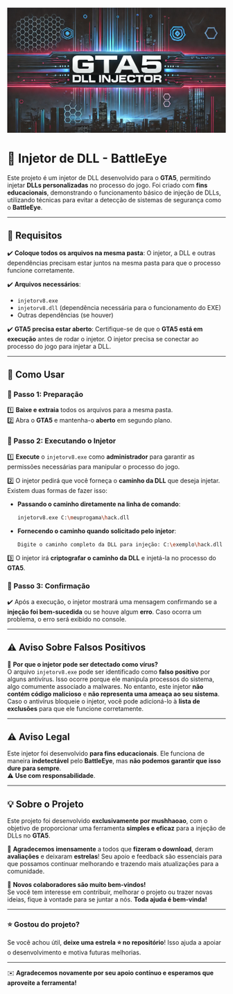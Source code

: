 ![GTA5 DLL Injector](https://github.com/mushhaoao/GTA5-DLL-Injector/blob/main/baner.webp?raw=true)



# 🎯 Injetor de DLL - BattleEye  

Este projeto é um injetor de DLL desenvolvido para o **GTA5**, permitindo injetar **DLLs personalizadas** no processo do jogo. Foi criado com **fins educacionais**, demonstrando o funcionamento básico de injeção de DLLs, utilizando técnicas para evitar a detecção de sistemas de segurança como o **BattleEye**.

---

## 📌 Requisitos  

✔️ **Coloque todos os arquivos na mesma pasta**: O injetor, a DLL e outras dependências precisam estar juntos na mesma pasta para que o processo funcione corretamente.  

✔️ **Arquivos necessários**:  
- `injetorv8.exe`  
- `injetorv8.dll` (dependência necessária para o funcionamento do EXE)  
- Outras dependências (se houver)  

✔️ **GTA5 precisa estar aberto**: Certifique-se de que o **GTA5 está em execução** antes de rodar o injetor. O injetor precisa se conectar ao processo do jogo para injetar a DLL.  

---

## 🚀 Como Usar  

### 🔹 Passo 1: Preparação  
1️⃣ **Baixe e extraia** todos os arquivos para a mesma pasta.  
2️⃣ Abra o **GTA5** e mantenha-o **aberto** em segundo plano.  

### 🔹 Passo 2: Executando o Injetor  
1️⃣ **Execute** o `injetorv8.exe` como **administrador** para garantir as permissões necessárias para manipular o processo do jogo.  

2️⃣ O injetor pedirá que você forneça o **caminho da DLL** que deseja injetar. Existem duas formas de fazer isso:  

   - **Passando o caminho diretamente na linha de comando**:  
     ```bash
     injetorv8.exe C:\meuprogama\hack.dll
     ```

   - **Fornecendo o caminho quando solicitado pelo injetor**:  
     ```bash
     Digite o caminho completo da DLL para injeção: C:\exemplo\hack.dll
     ```

3️⃣ O injetor irá **criptografar o caminho da DLL** e injetá-la no processo do **GTA5**.  

### 🔹 Passo 3: Confirmação  
✔️ Após a execução, o injetor mostrará uma mensagem confirmando se a **injeção foi bem-sucedida** ou se houve algum **erro**. Caso ocorra um problema, o erro será exibido no console.  

---

## ⚠️ Aviso Sobre Falsos Positivos  

🚨 **Por que o injetor pode ser detectado como vírus?**  
O arquivo `injetorv8.exe` pode ser identificado como **falso positivo** por alguns antivírus. Isso ocorre porque ele manipula processos do sistema, algo comumente associado a malwares. No entanto, este injetor **não contém código malicioso** e **não representa uma ameaça ao seu sistema**. Caso o antivírus bloqueie o injetor, você pode adicioná-lo à **lista de exclusões** para que ele funcione corretamente.  

---

## ⚠️ Aviso Legal  

Este injetor foi desenvolvido **para fins educacionais**. Ele funciona de maneira **indetectável** pelo **BattleEye**, mas **não podemos garantir que isso dure para sempre**.  
⚠️ **Use com responsabilidade**.  

---

## 💡 Sobre o Projeto  

Este projeto foi desenvolvido **exclusivamente por mushhaoao**, com o objetivo de proporcionar uma ferramenta **simples e eficaz** para a injeção de DLLs no **GTA5**.  

🙏 **Agradecemos imensamente** a todos que **fizeram o download**, deram **avaliações** e deixaram **estrelas**! Seu apoio e feedback são essenciais para que possamos continuar melhorando e trazendo mais atualizações para a comunidade.  

🔧 **Novos colaboradores são muito bem-vindos!**  
Se você tem interesse em contribuir, melhorar o projeto ou trazer novas ideias, fique à vontade para se juntar a nós. **Toda ajuda é bem-vinda!**  

---

### ⭐ **Gostou do projeto?**  
Se você achou útil, **deixe uma estrela ⭐ no repositório**! Isso ajuda a apoiar o desenvolvimento e motiva futuras melhorias.  

---

✉️ **Agradecemos novamente por seu apoio contínuo e esperamos que aproveite a ferramenta!**

